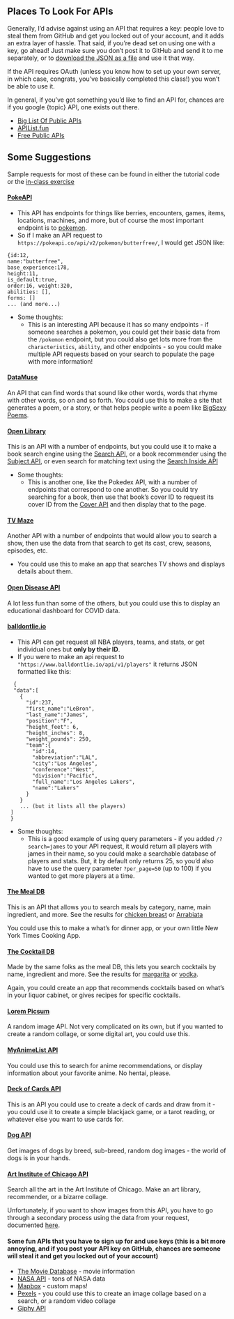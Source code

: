 ## Places To Look For APIs

Generally, I’d advise against using an API that requires a key: people love to steal them from GitHub and get you locked out of your account, and it adds an extra layer of hassle. That said, if you’re dead set on using one with a key, go ahead! Just make sure you don’t post it to GitHub and send it to me separately, or to [download the JSON as a file](local_json.md) and use it that way.

If the API requires OAuth (unless you know how to set up your own server, in which case, congrats, you’ve basically completed this class!) you won’t be able to use it.

In general, if you’ve got something you’d like to find an API for, chances are if you google {topic} API, one exists out there.

- [Big List Of Public APIs](https://github.com/public-apis/public-apis)
- [APIList.fun](https://apilist.fun/)
- [Free Public APIs](https://rapidapi.com/collection/list-of-free-apis)

## Some Suggestions

Sample requests for most of these can be found in either the tutorial code or the [in-class exercise](AJAX_exercise.md)

#### [PokeAPI](https://pokeapi.co/docs/v2)
- This API has endpoints for things like berries, encounters, games, items, locations, machines, and more, but of course the most important endpoint is to [pokemon](https://pokeapi.co/docs/v2#pokemon).
- So if I make an API request to `https://pokeapi.co/api/v2/pokemon/butterfree/`, I would get JSON like:
```
{id:12,
name:"butterfree",
base_experience:178,
height:11,
is_default:true,
order:16, weight:320,
abilities: [],
forms: []
... (and more...)
```
- Some thoughts:
  - This is an interesting API because it has so many endpoints - if someone searches a pokemon, you could get their basic data from the `/pokemon` endpoint, but you could also get lots more from the `characteristics`, `ability`, and other endpoints - so you could make multiple API requests based on your search to populate the page with more information!


#### [DataMuse](https://www.datamuse.com/api/)

An API that can find words that sound like other words, words that rhyme with other words, so on and so forth. You could use this to make a site that generates a poem, or a story, or that helps people write a poem like [BigSexy Poems](https://bennadel.github.io/big-sexy-poems-poc/).

#### [Open Library](https://openlibrary.org/developers/api)

This is an API with a number of endpoints, but you could use it to make a book search engine using the [Search API](https://openlibrary.org/dev/docs/api/search), or a book recommender using the [Subject API](https://openlibrary.org/dev/docs/api/subjects), or even search for matching text using the [Search Inside API](https://openlibrary.org/dev/docs/api/search_inside)

- Some thoughts:
  - This is another one, like the Pokedex API, with a number of endpoints that correspond to one another. So you could try searching for a book, then use that book’s cover ID to request its cover ID from the [Cover API](https://openlibrary.org/dev/docs/api/covers) and then display that to the page.


#### [TV Maze](https://www.tvmaze.com/api)

Another API with a number of endpoints that would allow you to search a show, then use the data from that search to get its cast, crew, seasons, episodes, etc.
- You could use this to make an app that searches TV shows and displays details about them.


#### [Open Disease API](https://disease.sh/)

A lot less fun than some of the others, but you could use this to display an educational dashboard for COVID data.

#### [balldontlie.io](https://www.balldontlie.io)

- This API can get request all NBA players, teams, and stats, or get individual ones but **only by their ID**.
- If you were to make an api request to ` "https://www.balldontlie.io/api/v1/players"` it returns JSON formatted like this:
```
  {
  "data":[
    {
      "id":237,
      "first_name":"LeBron",
      "last_name":"James",
      "position":"F",
      "height_feet": 6,
      "height_inches": 8,
      "weight_pounds": 250,
      "team":{
        "id":14,
        "abbreviation":"LAL",
        "city":"Los Angeles",
        "conference":"West",
        "division":"Pacific",
        "full_name":"Los Angeles Lakers",
        "name":"Lakers"
      }
    }
    ... (but it lists all the players)
 ]
 }
```
- Some thoughts:
  - This is a good example of using query parameters - if you added `/?search=james` to your API request, it would return all players with james in their name, so you could make a searchable database of players and stats. But, it by default only returns 25, so you’d also have to use the query parameter `?per_page=50` (up to 100) if you wanted to get more players at a time.

#### [The Meal DB](https://www.themealdb.com/api.php)

This is an API that allows you to search meals by category, name, main ingredient, and more. See the results for [chicken breast](https://www.themealdb.com/api/json/v1/1/filter.php?i=chicken_breast,garlic,salt) or [Arrabiata](https://www.themealdb.com/api/json/v1/1/search.php?s=Arrabiata)

You could use this to make a what’s for dinner app, or your own little New York Times Cooking App.

#### [The Cocktail DB](https://www.thecocktaildb.com/api.php)

Made by the same folks as the meal DB, this lets you search cocktails by name, ingredient and more. See the results for [margarita](www.thecocktaildb.com/api/json/v1/1/search.php?s=margarita) or [vodka](www.thecocktaildb.com/api/json/v1/1/search.php?i=vodka). 

Again, you could create an app that recommends cocktails based on what’s in your liquor cabinet, or gives recipes for specific cocktails.

#### [Lorem Picsum](https://picsum.photos/)

A random image API. Not very complicated on its own, but if you wanted to create a random collage, or some digital art, you could use this.

#### [MyAnimeList API](https://jikan.docs.apiary.io/#introduction/)

You could use this to search for anime recommendations, or display information about your favorite anime. No hentai, please.

#### [Deck of Cards API](https://deckofcardsapi.com/)

This is an API you could use to create a deck of cards and draw from it - you could use it to create a simple blackjack game, or a tarot reading, or whatever else you want to use cards for.

#### [Dog API](https://dog.ceo/dog-api/documentation/)

Get images of dogs by breed, sub-breed, random dog images - the world of dogs is in your hands.

#### [Art Institute of Chicago API](https://api.artic.edu/docs/#quick-start)

Search all the art in the Art Institute of Chicago. Make an art library, recommender, or a bizarre collage.

Unfortunately, if you want to show images from this API, you have to go through a secondary process using the data from your request, documented [here](`https://api.artic.edu/api/v1/artworks/search?q=cats`).


#### Some fun APIs that you have to sign up for and use keys (this is a bit more annoying, and if you post your API key on GitHub, chances are someone will steal it and get you locked out of your account)

- [The Movie Database](https://www.themoviedb.org/documentation/api) - movie information
- [NASA API](https://api.nasa.gov/index.html#main-content) - tons of NASA data
- [Mapbox](https://www.mapbox.com/) - custom maps!
- [Pexels](https://www.pexels.com/api/documentation/) - you could use this to create an image collage based on a search, or a random video collage
- [Giphy API](https://developers.giphy.com/)




